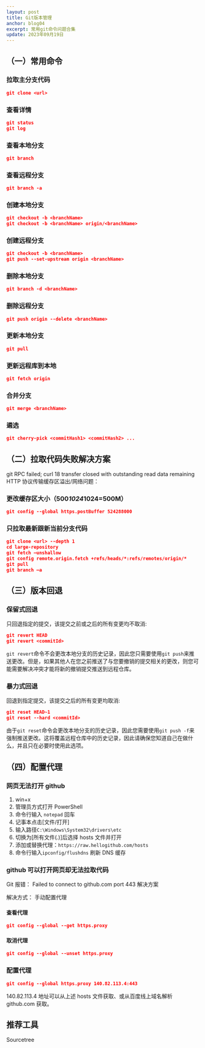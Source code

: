 ```yaml
---
layout: post
title: Git版本管理
anchor: blog04
excerpt: 常用git命令问题合集
update: 2023年09月19日
---
```


## （一）常用命令

### 拉取主分支代码

```json
git clone <url>
```

### 查看详情

```json
git status
git log
```

### 查看本地分支

```json
git branch
```

### 查看远程分支

```json
git branch -a
```

### 创建本地分支

```json
git checkout -b <branchName>
git checkout -b <branchName> origin/<branchName>
```

### 创建远程分支

```json
git checkout -b <branchName>
git push --set-upstream origin <branchName>
```

### 删除本地分支

```json
git branch -d <branchName>
```

### 删除远程分支

```json
git push origin --delete <branchName>
```

### 更新本地分支

```json
git pull
```

### 更新远程库到本地

```json
git fetch origin
```

### 合并分支

```json
git merge <branchName>
```

### 遴选

```json
git cherry-pick <commitHash1> <commitHash2> ...
```

## （二）拉取代码失败解决方案

git RPC failed; curl 18 transfer closed with outstanding read data remaining
HTTP 协议传输缓存区溢出/网络问题：

### 更改缓存区大小（500*1024*1024=500M）

```json
git config --global https.postBuffer 524288000
```

### 只拉取最新跟新当前分支代码

```json
git clone <url> --depth 1
cd large-repository
git fetch –unshallow
git config remote.origin.fetch +refs/heads/*:refs/remotes/origin/*
git pull
git branch –a
```

## （三）版本回退

### 保留式回退

只回退指定的提交，该提交之前或之后的所有变更均不取消:

```json
git revert HEAD
git revert <commitId>
```

`git revert`命令不会更改本地分支的历史记录，因此您只需要使用`git push`来推送更改。但是，如果其他人在您之前推送了与您要撤销的提交相关的更改，则您可能需要解决冲突才能将新的撤销提交推送到远程仓库。

### 暴力式回退

回退到指定提交，该提交之后的所有变更均取消:

```json
git reset HEAD~1
git reset --hard <commitId>
```

由于`git reset`命令会更改本地分支的历史记录，因此您需要使用`git push -f`来强制推送更改。这将覆盖远程仓库中的历史记录，因此请确保您知道自己在做什么，并且只在必要时使用此选项。

## （四）配置代理

### 网页无法打开 github

1. win+x
2. 管理员方式打开 PowerShell
3. 命令行输入 `notepad` 回车
4. 记事本点击[文件/打开]
5. 输入路径`C:\Windows\System32\drivers\etc`
6. 切换为[所有文件(*.*)]后选择 hosts 文件并打开
7. 添加或替换代理：`https://raw.hellogithub.com/hosts`
8. 命令行输入`ipconfig/flushdns` 刷新 DNS 缓存

### github 可以打开网页却无法拉取代码

Git 报错： Failed to connect to github.com port 443 解决方案

解决方式： 手动配置代理

#### 查看代理

```json
git config --global --get https.proxy
```

#### 取消代理

```json
git config --global --unset https.proxy
```

### 配置代理

```json
git config --global https.proxy 140.82.113.4:443
```

140.82.113.4 地址可以从上述 hosts 文件获取、或从百度线上域名解析 github.com 获取。

## 推荐工具

Sourcetree
